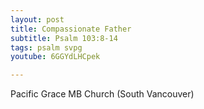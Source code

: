 ```yaml
---
layout: post
title: Compassionate Father
subtitle: Psalm 103:8-14
tags: psalm svpg
youtube: 6GGYdLHCpek

---
```

Pacific Grace MB Church (South Vancouver)
